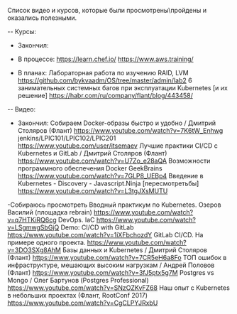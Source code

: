 Список видео и курсов, которые были просмотрены\пройдены и оказались полезными.

-- Курсы:

- Закончил:

- В процессе:
https://learn.chef.io/
https://www.aws.training/

- В планах:
Лабораторная работа по изучению RAID, LVM
https://github.com/bykvaadm/OS/tree/master/admin/lab2
6 занимательных системных багов при эксплуатации Kubernetes [и их решение]
https://habr.com/ru/company/flant/blog/443458/



-- Видео:

- Закончил:
Собираем Docker-образы быстро и удобно / Дмитрий Столяров (Флант)
https://www.youtube.com/watch?v=7K6tW_Enhwg
jenkins/LPIC101/LPIC102/LPIC201
https://www.youtube.com/user/itsemaev
Лучшие практики CI/CD с Kubernetes и GitLab / Дмитрий Столяров (Флант)
https://www.youtube.com/watch?v=U7Zo_e28aQA
Возможности программного обеспечения Docker GeekBrains
https://www.youtube.com/watch?v=7GLP8_UEBp4
Введение в Kubernetes - Discovery - Javascript.Ninja [пересмотретьбы]
https://www.youtube.com/watch?v=L3tgJXsMUTU

-Собираюсь просмотреть
Вводный практикум по Kubernetes. Озеров Василий (площадка rebrain)
https://www.youtube.com/watch?v=q7HTKiRQ6cg
DevOps. IaC
https://www.youtube.com/watch?v=LSgmwgSbGjQ
Demo: CI/CD with GitLab
https://www.youtube.com/watch?v=1iXFbchozdY
GitLab CI/CD. На примере одного проекта.
https://www.youtube.com/watch?v=3DO3SXg8AhM
Базы данных и Kubernetes / Дмитрий Столяров (Флант)
https://www.youtube.com/watch?v=7CR5eH6a8Fo
ТОП ошибок в инфраструктуре, мешающих высоким нагрузкам / Андрей Половов (Флант)
https://www.youtube.com/watch?v=3fJ5ptx5g7M
Postgres vs Mongo / Олег Бартунов (Postgres Professional)
https://www.youtube.com/watch?v=SNzOZKvFZ68
Наш опыт с Kubernetes в небольших проектах (Флант, RootConf 2017)
https://www.youtube.com/watch?v=CgCLPYJRxbU